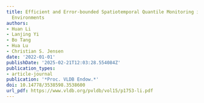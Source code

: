 ```yaml
---
title: Efficient and Error-bounded Spatiotemporal Quantile Monitoring in Edge Computing
  Environments
authors:
- Huan Li
- Lanjing Yi
- Bo Tang
- Hua Lu
- Christian S. Jensen
date: '2022-01-01'
publishDate: '2025-02-21T12:03:28.554084Z'
publication_types:
- article-journal
publication: '*Proc. VLDB Endow.*'
doi: 10.14778/3538598.3538600
url_pdf: https://www.vldb.org/pvldb/vol15/p1753-li.pdf
---
```

